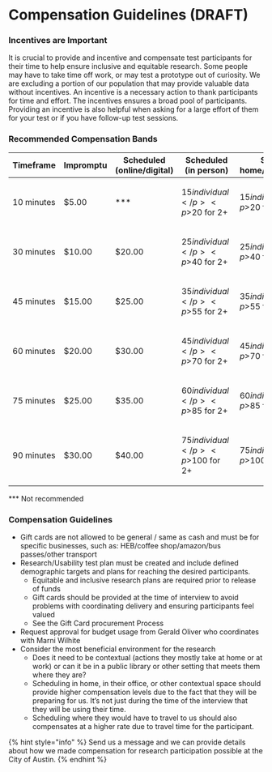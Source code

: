 # Compensation Guidelines (DRAFT)

### I**ncentives are Important**

It is crucial to provide and incentive and compensate test participants for their time to help ensure inclusive and equitable research. Some people may have to take time off work, or may test a prototype out of curiosity. We are excluding a portion of our population that may provide valuable data without incentives. An incentive is a necessary action to thank participants for time and effort. The incentives ensures a broad pool of participants. Providing an incentive is also helpful when asking for a large effort of them for your test or if you have follow-up test sessions.

### **Recommended Compensation Bands**

| **Timeframe** | Impromptu | Scheduled (online/digital) | **Scheduled (in person)**                  | **Scheduled (in home/office/contextual)**  |
| ------------- | --------- | -------------------------- | ------------------------------------------ | ------------------------------------------ |
| 10 minutes    | $5.00     | \*\*\*                     | <p>$15 individual</p><p>$20 for 2+<br></p> | <p>$15 individual</p><p>$20 for 2+<br></p> |
| 30 minutes    | $10.00    | $20.00                     | <p>$25 individual</p><p>$40 for 2+</p>     | <p>$25 individual</p><p>$40 for 2+</p>     |
| 45 minutes    | $15.00    | $25.00                     | <p>$35 individual</p><p>$55 for 2+</p>     | <p>$35 individual</p><p>$55 for 2+</p>     |
| 60 minutes    | $20.00    | $30.00                     | <p>$45 individual</p><p>$70 for 2+</p>     | <p>$45 individual</p><p>$70 for 2+</p>     |
| 75 minutes    | $25.00    | $35.00                     | <p>$60 individual</p><p>$85 for 2+</p>     | <p>$60 individual</p><p>$85 for 2+</p>     |
| 90 minutes    | $30.00    | $40.00                     | <p>$75 individual</p><p>$100 for 2+</p>    | <p>$75 individual</p><p>$100 for 2+</p>    |

\*\*\* Not recommended

### **Compensation Guidelines**

* Gift cards are not allowed to be general / same as cash and must be for specific businesses, such as: HEB/coffee shop/amazon/bus passes/other transport
* Research/Usability test plan must be created and include defined demographic targets and plans for reaching the desired participants.
  * Equitable and inclusive research plans are required prior to release of funds
  * Gift cards should be provided at the time of interview to avoid problems with coordinating delivery and ensuring participants feel valued
  * See the Gift Card procurement Process&#x20;
* Request approval for budget usage from Gerald Oliver who coordinates with Marni Wilhite
* Consider the most beneficial environment for the research
  * Does it need to be contextual (actions they mostly take at home or at work) or can it be in a public library or other setting that meets them where they are?
  * Scheduling in home, in their office, or other contextual space should provide higher compensation levels due to the fact that they will be preparing for us. It’s not just during the time of the interview that they will be using their time.
  * Scheduling where they would have to travel to us should also compensates at a higher rate due to travel time for the participant.

{% hint style="info" %}
Send us a message and we can provide details about how we made compensation for research participation possible at the City of Austin.
{% endhint %}
